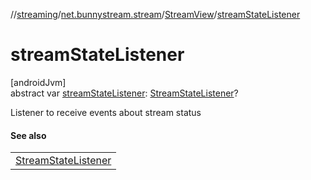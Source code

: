 //[streaming](../../../index.md)/[net.bunnystream.stream](../index.md)/[StreamView](index.md)/[streamStateListener](stream-state-listener.md)

# streamStateListener

[androidJvm]\
abstract var [streamStateListener](stream-state-listener.md): [StreamStateListener](../-stream-state-listener/index.md)?

Listener to receive events about stream status

#### See also

| |
|---|
| [StreamStateListener](../-stream-state-listener/index.md) |
